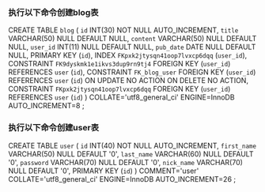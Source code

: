 ### 执行以下命令创建blog表
CREATE TABLE `blog` (
	`id` INT(30) NOT NULL AUTO_INCREMENT,
	`title` VARCHAR(50) NULL DEFAULT NULL,
	`content` VARCHAR(50) NULL DEFAULT NULL,
	`user_id` INT(11) NULL DEFAULT NULL,
	`pub_date` DATE NULL DEFAULT NULL,
	PRIMARY KEY (`id`),
	INDEX `FKpxk2jtysqn41oop7lvxcp6dqq` (`user_id`),
	CONSTRAINT `FK9dyskmk1e1ikvs3dup9rn9tj4` FOREIGN KEY (`user_id`) REFERENCES `user` (`id`),
	CONSTRAINT `FK_blog_user` FOREIGN KEY (`user_id`) REFERENCES `user` (`id`) ON UPDATE NO ACTION ON DELETE NO ACTION,
	CONSTRAINT `FKpxk2jtysqn41oop7lvxcp6dqq` FOREIGN KEY (`user_id`) REFERENCES `user` (`id`)
)
COLLATE='utf8_general_ci'
ENGINE=InnoDB
AUTO_INCREMENT=8
;
### 执行以下命令创建user表
CREATE TABLE `user` (
	`id` INT(40) NOT NULL AUTO_INCREMENT,
	`first_name` VARCHAR(50) NULL DEFAULT '0',
	`last_name` VARCHAR(60) NULL DEFAULT '0',
	`password` VARCHAR(70) NULL DEFAULT '0',
	`nick_name` VARCHAR(70) NULL DEFAULT '0',
	PRIMARY KEY (`id`)
)
COMMENT='user'
COLLATE='utf8_general_ci'
ENGINE=InnoDB
AUTO_INCREMENT=26
;
